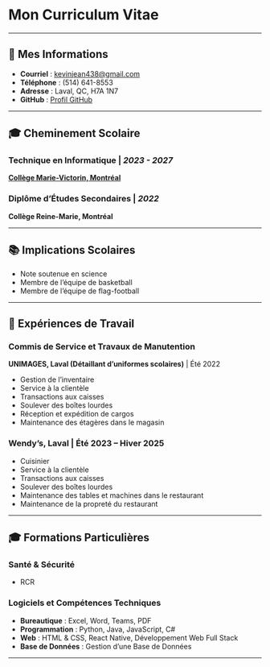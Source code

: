 # Mon Curriculum Vitae

---

## 📝 Mes Informations  
- **Courriel** : kevinjean438@gmail.com  
- **Téléphone** : (514) 641-8553  
- **Adresse** : Laval, QC, H7A 1N7  
- **GitHub** : [Profil GitHub](https://github.com/KevinEJean)

---

## 🎓 Cheminement Scolaire  
### **Technique en Informatique** | *2023 - 2027*  
[**Collège Marie-Victorin, Montréal**](https://cegepmv.ca/programmes/techniques-de-informatique)

### **Diplôme d’Études Secondaires** | *2022*  
**Collège Reine-Marie, Montréal**  

---

## 📚 Implications Scolaires  
- Note soutenue en science  
- Membre de l’équipe de basketball  
- Membre de l’équipe de flag-football  

---

## 💼 Expériences de Travail  

### **Commis de Service et Travaux de Manutention**  
**UNIMAGES, Laval (Détaillant d’uniformes scolaires)** | Été 2022  
- Gestion de l’inventaire  
- Service à la clientèle  
- Transactions aux caisses  
- Soulever des boîtes lourdes  
- Réception et expédition de cargos  
- Maintenance des étagères dans le magasin  

### **Wendy’s, Laval** | Été 2023 – Hiver 2025  
- Cuisinier  
- Service à la clientèle  
- Transactions aux caisses  
- Soulever des boîtes lourdes  
- Maintenance des tables et machines dans le restaurant  
- Maintenance de la propreté du restaurant  

---

## 🎓 Formations Particulières  

### Santé & Sécurité  
- RCR  

### Logiciels et Compétences Techniques  
- **Bureautique** : Excel, Word, Teams, PDF  
- **Programmation** : Python, Java, JavaScript, C#
- **Web** : HTML & CSS, React Native, Développement Web Full Stack 
- **Base de Données** : Gestion d’une Base de Données  

---

